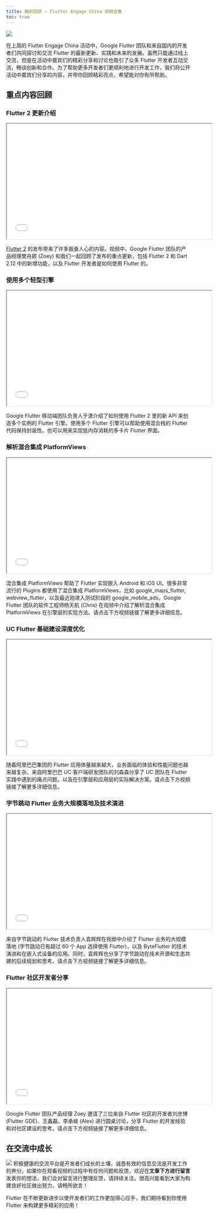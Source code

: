 ```yaml
---
title: 精彩回顾 — Flutter Engage China 视频合集
toc: true
---
```


![](https://devrel.andfun.cn/devrel/posts/2021/04/fada6502a2c26.png)

在上周的 Flutter Engage China 活动中，Google Flutter 团队和来自国内的开发者们共同探讨和交流 Flutter 的最新更新、实践和未来的发展。虽然只能通过线上交流，但是在活动中嘉宾们的精彩分享和讨论也吸引了众多 Flutter 开发者互动交流，畅谈创新和合作。为了帮助更多开发者们更顺利地进行开发工作，我们将公开活动中嘉宾们分享的内容，并带你回顾精彩亮点，希望能对你有所帮助。

## **重点内容回顾**

### **Flutter 2 更新介绍**

<iframe width="560" height="315" src="{{site.bili.embed}}?aid=799947271&bvid=BV1ky4y1b7Uw&cid=318228906&page=1&autoplay=false" {{site.bili.set-short}}> </iframe>

[Flutter 2](https://flutter.cn/posts/announcing-flutter-2) 的发布带来了许多振奋人心的内容。视频中，Google Flutter 团队的产品经理樊舟颖 (Zoey) 和我们一起回顾了发布的重点更新，包括 Flutter 2 和 Dart 2.12 中的新增功能，以及 Flutter 开发者是如何使用 Flutter 的。

### **使用多个轻型引擎**

<iframe width="560" height="315" src="{{site.bili.embed}}?aid=929917417&bvid=BV1PK4y1m7Xq&cid=318238224&page=1&autoplay=false" {{site.bili.set-short}}> </iframe>

Google Flutter 移动端团队负责人于潇介绍了如何使用 Flutter 2 里的新 API 来创造多个实例的 Flutter 引擎。使用多个 Flutter 引擎可以帮助使用混合栈的 Flutter 代码保持封装性。也可以用来实现低内存消耗的多卡片 Flutter 界面。

### **解析混合集成 PlatformViews**

<iframe width="560" height="315" src="{{site.bili.embed}}?aid=289929869&bvid=BV1of4y1x7yP&cid=318240613&page=1&autoplay=false" {{site.bili.set-short}}> </iframe>

混合集成 PlatformViews 帮助了 Flutter 实现嵌入 Android 和 iOS UI。很多非常流行的 Plugins 都使用了混合集成 PlatformViews，比如 google_maps_flutter, webview_flutter，以及最近刚进入测试阶段的 google_mobile_ads。Google Flutter 团队的软件工程师杨天航 (Chris) 在视频中介绍了解析混合集成 PlatformViews 在引擎层的实现方法。请点击下方视频链接了解更多详细信息。

### **UC Flutter 基础建设深度优化**

<iframe width="560" height="315" src="{{site.bili.embed}}?aid=247451014&bvid=BV1wv411h7Ni&cid=318242333&page=1&autoplay=false" {{site.bili.set-short}}> </iframe>

随着阿里巴巴集团的 Flutter 应用体量越来越大，业务面临的体验和性能问题也越来越复杂。来自阿里巴巴 UC 客户端研发团队的刘森森分享了 UC 团队在 Flutter 实践中遇到的痛点问题，以及在引擎层和应用层的实际解决方案。请点击下方视频链接了解更多详细信息。

### **字节跳动 Flutter 业务大规模落地及技术演进**

<iframe width="560" height="315" src="{{site.bili.embed}}?aid=417458713&bvid=BV1yV411n7jz&cid=318243424&page=1&autoplay=false" {{site.bili.set-short}}> </iframe>

来自字节跳动的 Flutter 技术负责人袁辉辉在视频中介绍了 Flutter 业务的大规模落地 (字节跳动已有超过 60 个 App 选择使用 Flutter)，以及 ByteFlutter 的技术演进和在嵌入式设备的应用。同时，袁辉辉也分享了字节跳动在技术开源和生态共建的后续规划和思考。请点击下方视频链接了解更多详细信息。

### **Flutter 社区开发者分享**

<iframe width="560" height="315" src="{{site.bili.embed}}?aid=204905442&bvid=BV1hh411D7mV&cid=318244827&page=1&autoplay=false" {{site.bili.set-short}}> </iframe>

Google Flutter 团队产品经理 Zoey 邀请了三位来自 Flutter 社区的开发者刘彦博 (Flutter GDE)、王鑫磊、李承峻 (Alex) 进行圆桌讨论，分享 Flutter 的开发经验和对社区建设的思考。请点击下方视频链接了解更多详细信息。

## **在交流中成长**

![](https://devrel.andfun.cn/devrel/posts/2021/04/263874312041a.png) 积极健康的交流平台是开发者们成长的土壤，诚恳有效的信息交流是开发工作的养分。如果你在观看视频的过程中有任何问题和反馈，欢迎在**文章下方进行留言**发表你的想法，我们会对留言进行整理反馈，请持续关注。很高兴能看到大家为构建良好社区做出努力，请畅所欲言！

Flutter 在不断更新进步以使开发者们的工作更加得心应手，我们期待看到你使用 Flutter 来构建更多精彩的应用！